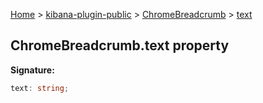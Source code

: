 [Home](./index) &gt; [kibana-plugin-public](./kibana-plugin-public.md) &gt; [ChromeBreadcrumb](./kibana-plugin-public.chromebreadcrumb.md) &gt; [text](./kibana-plugin-public.chromebreadcrumb.text.md)

## ChromeBreadcrumb.text property

<b>Signature:</b>

```typescript
text: string;
```
